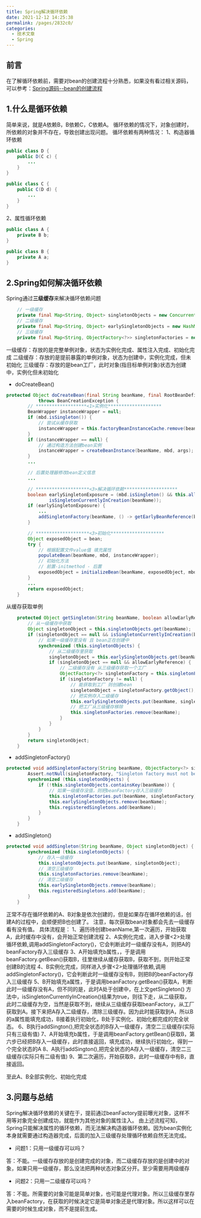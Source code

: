 ```yaml
---
title: Spring解决循环依赖
date: 2021-12-12 14:25:38
permalink: /pages/2832c0/
categories:
  - 技术文章
  - Spring
---
```


##  前言
在了解循环依赖前，需要对bean的创建流程十分熟悉，如果没有看过相关源码，可以参考：[Spring源码--bean的创建流程](https://blog.csdn.net/m0_50987072/article/details/116379446)
##  1.什么是循环依赖
简单来说，就是A依赖B，B依赖C，C依赖A。
循环依赖的情况下，对象创建时，所依赖的对象并不存在，导致创建出现问题。
循环依赖有两种情况：
1、构造器循环依赖

```java
public class D {
    public D(C c) {
    	...
    }
}

public class C {
    public C(D d) {
    	...
    }
}
```
2、属性循环依赖
```java
public class A {
    private B b;
}

public class B {
    private A a;
}
```

##  2.Spring如何解决循环依赖

Spring通过**三级缓存**来解决循环依赖问题

```java
	// 一级缓存
	private final Map<String, Object> singletonObjects = new ConcurrentHashMap<>(256);
	// 二级缓存
	private final Map<String, Object> earlySingletonObjects = new HashMap<>(16);
	// 三级缓存
	private final Map<String, ObjectFactory<?>> singletonFactories = new HashMap<>(16);
```
一级缓存：存放的是完整单例对象，状态为实例化完成、属性注入完成、初始化完成
二级缓存：存放的是提前暴露的单例对象，状态为创建中，实例化完成，但未初始化
三级缓存：存放的是bean工厂，此时对象(指目标单例对象)状态为创建中，实例化但未初始化
 - doCreateBean()

```java
protected Object doCreateBean(final String beanName, final RootBeanDefinition mbd, final @Nullable Object[] args)
			throws BeanCreationException {
		// *******************<1>实例化********************
		BeanWrapper instanceWrapper = null;
		if (mbd.isSingleton()) {
			// 尝试从缓存获取
			instanceWrapper = this.factoryBeanInstanceCache.remove(beanName);
		}
		if (instanceWrapper == null) {
			// 通过构造方法创建bean实例
			instanceWrapper = createBeanInstance(beanName, mbd, args);
		}
		...

		// 后置处理器修改bean定义信息
		...

		// ********************<3>解决循环依赖********************
		boolean earlySingletonExposure = (mbd.isSingleton() && this.allowCircularReferences &&
				isSingletonCurrentlyInCreation(beanName));
		if (earlySingletonExposure) {
			...
			addSingletonFactory(beanName, () -> getEarlyBeanReference(beanName, mbd, bean));
		}

		// ********************<3>初始化********************
		Object exposedObject = bean;
		try {
			// 根据配置文件value值 填充属性
			populateBean(beanName, mbd, instanceWrapper);
			// 初始化方法
			// 前置-initmethod - 后置
			exposedObject = initializeBean(beanName, exposedObject, mbd);
		}
		...
		return exposedObject;
	}
```
从缓存获取单例
```java
	protected Object getSingleton(String beanName, boolean allowEarlyReference) {
		// 从一级缓存中获取
		Object singletonObject = this.singletonObjects.get(beanName);
		if (singletonObject == null && isSingletonCurrentlyInCreation(beanName)) {
			// 如果一级缓存里没有 且 bean正在创建中
			synchronized (this.singletonObjects) {
				// 从二级缓存里获取
				singletonObject = this.earlySingletonObjects.get(beanName);
				if (singletonObject == null && allowEarlyReference) {
					// 二级缓存没有 从三级缓存获取一个工厂
					ObjectFactory<?> singletonFactory = this.singletonFactories.get(beanName);
					if (singletonFactory != null) {
						// 能获取到工厂 则创建bean
						singletonObject = singletonFactory.getObject();
						// 把实例存入二级缓存
						this.earlySingletonObjects.put(beanName, singletonObject);
						// 把工厂从三级缓存移除
						this.singletonFactories.remove(beanName);
					}
				}
			}
		}
		return singletonObject;
	}
```
 - addSingletonFactory()
```java
protected void addSingletonFactory(String beanName, ObjectFactory<?> singletonFactory) {
		Assert.notNull(singletonFactory, "Singleton factory must not be null");
		synchronized (this.singletonObjects) {
			if (!this.singletonObjects.containsKey(beanName)) {
				// 如果一级缓存没值，则把beanFactory存入三级缓存
				this.singletonFactories.put(beanName, singletonFactory);
				this.earlySingletonObjects.remove(beanName);
				this.registeredSingletons.add(beanName);
			}
		}
	}
```

 - addSingleton()
```java
protected void addSingleton(String beanName, Object singletonObject) {
		synchronized (this.singletonObjects) {
			// 存入一级缓存
			this.singletonObjects.put(beanName, singletonObject);
			// 清空三级缓存
			this.singletonFactories.remove(beanName);
			// 清空二级缓存
			this.earlySingletonObjects.remove(beanName);
			this.registeredSingletons.add(beanName);
		}
	}
```

正常不存在循环依赖的A、B对象是依次创建的，但是如果存在循环依赖的话，创建A的过程中，会顺便把B也创建了。
注意，每次获取bean对象都会先去一级缓存看有没有值。
具体流程是：
1、遍历待创建beanName,第一次遍历，开始获取A，此时缓存中没有，会开始正常创建流程
2、A实例化完成，进入步骤<2>处理循环依赖,调用addSingletonFactory()，它会判断此时一级缓存没有A，则把A的beanFactory存入三级缓存
3、A开始填充b属性，，于是调用beanFactory.getBean()获取B，往里继续从缓存获取B，获取不到，则开始正常创建B的流程
4、B实例化完成，同样进入步骤<2>处理循环依赖,调用addSingletonFactory()，它会判断此时一级缓存没有B，则把B的beanFactory存入三级缓存
5、B开始填充a属性，于是调用beanFactory.getBean()获取A，判断此时一级缓存没有A，但不同的是，此时A处于创建中，在上文getSingleton() 方法中，isSingletonCurrentlyInCreation()结果为true，则往下走，从二级获取，此时二级缓存为空，当然是获取不到，继续从三级缓存获取beanFactory，从工厂获取到A。接下来把A存入二级缓存，清除三级缓存。因为此时能获取到A，所以B的a属性能填充成功，B接着执行初始化，B处于实例化、初始化都完成的完全状态。
6、B执行addSington(),把完全状态的B存入一级缓存，清空二三级缓存(实际只有三级有值)
7、A开始填充b属性，于是调用beanFactory.getBean()获取B，第六步已经把B存入一级缓存，此时直接返回，填充成功，继续执行初始化，得到一个完全状态的A
8、A执行addSington(),把完全状态的A存入一级缓存，清空二三级缓存(实际只有二级有值)
9、第二次遍历，开始获取B，此时一级缓存中有B，直接返回。

至此A、B全部实例化、初始化完成
## 3.问题与总结

Spring解决循环依赖的关键在于，提前通过beanFactory提前曝光对象，这样不用等对象完全创建成功，就能作为其他对象的属性注入。
由上述流程可知，Spring只能解决属性的循环依赖，而无法解决构造器循环依赖。因为bean实例化本身就需要通过构造器完成，后面的加入三级缓存处理循环依赖自然无法完成。

- 问题1：只用一级缓存可以吗？

答：不能。一级缓存存放的是创建完成的对象，而二级缓存存放的是创建中的对象，如果只用一级缓存，那么没法把两种状态对象区分开。至少需要用两级缓存

- 问题2：只用一二级缓存可以吗？

答：不能。所需要的对象可能是简单对象，也可能是代理对象。所以三级缓存里存入beanFactory，在获取的时候决定它是简单对象还是代理对象。所以这样可以在需要的时候生成对象，而不是提前生成。